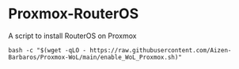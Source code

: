 # Proxmox-RouterOS
A script to install RouterOS on Proxmox

```
bash -c "$(wget -qLO - https://raw.githubusercontent.com/Aizen-Barbaros/Proxmox-WoL/main/enable_WoL_Proxmox.sh)"
```
